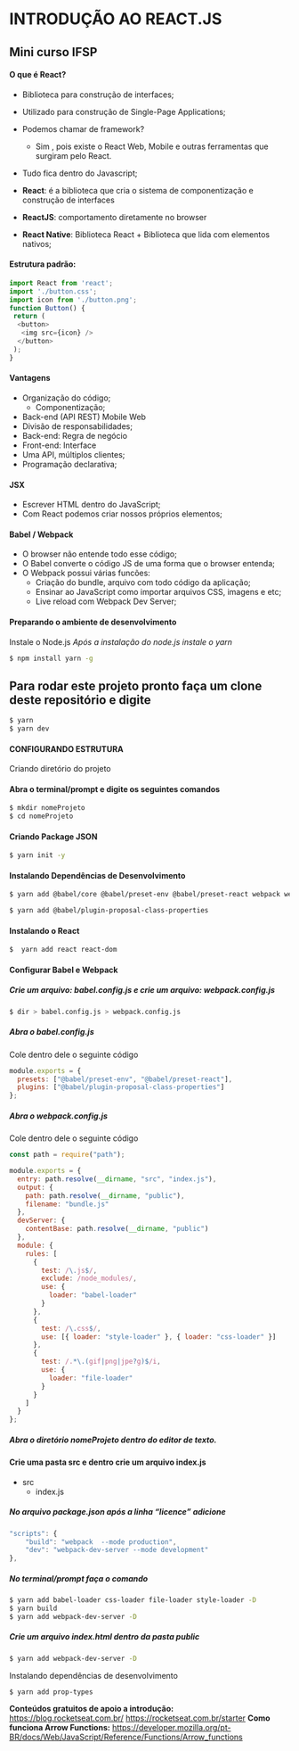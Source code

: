 
# INTRODUÇÃO AO REACT.JS
## Mini curso IFSP

#### O que é React?
* Biblioteca para construção de interfaces;
* Utilizado para construção de Single-Page Applications; 
* Podemos chamar de framework?
   * Sim , pois existe o React Web, Mobile e outras ferramentas que surgiram pelo React.
* Tudo fica dentro do Javascript; 

* **React**: é a biblioteca que cria o sistema de componentização e construção de interfaces
* **ReactJS**: comportamento diretamente no browser 
* **React Native**: Biblioteca React + Biblioteca que lida com elementos nativos;
#### Estrutura padrão:

```javascript
import React from 'react';
import './button.css';
import icon from './button.png';
function Button() {
 return (
  <button>
   <img src={icon} />
  </button>
 );
}
```

#### Vantagens
-	Organização do código; 
    -	Componentização; 
-	Back-end (API REST) Mobile Web
-	Divisão de responsabilidades; 
-	Back-end: Regra de negócio
-	Front-end: Interface 
-	Uma API, múltiplos clientes; 
-	Programação declarativa;

#### JSX
-	Escrever HTML dentro do JavaScript;
-	Com React podemos criar nossos próprios elementos;


#### Babel / Webpack
-	O browser não entende todo esse código;
-	O Babel converte o código JS de uma forma que o browser entenda;
-	O Webpack possui várias funcões:
    -	Criação do bundle, arquivo com todo código da aplicação;
    -	Ensinar ao JavaScript como importar arquivos CSS, imagens e etc;
    -	Live reload com Webpack Dev Server;

#### Preparando o ambiente de desenvolvimento
Instale o Node.js
*Após a instalação do node.js instale o yarn*
```bash
$ npm install yarn -g
```

## Para rodar este projeto pronto faça um clone deste repositório e digite
```bash
$ yarn
$ yarn dev
```

#### CONFIGURANDO ESTRUTURA
Criando diretório do projeto
#### Abra o terminal/prompt e digite os seguintes comandos
```bash
$ mkdir nomeProjeto
$ cd nomeProjeto
```
#### Criando Package JSON
```bash
$ yarn init -y
```
#### Instalando Dependências de Desenvolvimento

```bash
$ yarn add @babel/core @babel/preset-env @babel/preset-react webpack webpack-cli –D

$ yarn add @babel/plugin-proposal-class-properties
```

#### Instalando o React
```bash
$  yarn add react react-dom
```
#### Configurar Babel e Webpack
##### Crie um arquivo: babel.config.js e crie um arquivo: webpack.config.js
```bash
$ dir > babel.config.js > webpack.config.js
```
##### Abra o babel.config.js
Cole dentro dele o seguinte código
```javascript
module.exports = {
  presets: ["@babel/preset-env", "@babel/preset-react"],
  plugins: ["@babel/plugin-proposal-class-properties"]
};
```
##### Abra o webpack.config.js
Cole dentro dele o seguinte código
```javascript
const path = require("path");

module.exports = {
  entry: path.resolve(__dirname, "src", "index.js"),
  output: {
    path: path.resolve(__dirname, "public"),
    filename: "bundle.js"
  },
  devServer: {
    contentBase: path.resolve(__dirname, "public")
  },
  module: {
    rules: [
      {
        test: /\.js$/,
        exclude: /node_modules/,
        use: {
          loader: "babel-loader"
        }
      },
      {
        test: /\.css$/,
        use: [{ loader: "style-loader" }, { loader: "css-loader" }]
      },
      {
        test: /.*\.(gif|png|jpe?g)$/i,
        use: {
          loader: "file-loader"
        }
      }
    ]
  }
};
```
##### Abra o diretório nomeProjeto dentro do editor de texto.
#### Crie uma pasta src e dentro crie um arquivo index.js
-	src
    -	index.js
##### No arquivo package.json após a linha “licence” adicione
```javascript
"scripts": {
    "build": "webpack  --mode production",
    "dev": "webpack-dev-server --mode development"
},
```

##### No terminal/prompt faça o comando
```bash
$ yarn add babel-loader css-loader file-loader style-loader -D
$ yarn build
$ yarn add webpack-dev-server -D
```

##### Crie um arquivo index.html dentro da pasta public
```bash
$ yarn add webpack-dev-server -D
```

Instalando dependências de desenvolvimento
```bash
$ yarn add prop-types
```

**Conteúdos gratuitos de apoio a introdução:**
https://blog.rocketseat.com.br/
https://rocketseat.com.br/starter
**Como funciona Arrow Functions:**
https://developer.mozilla.org/pt-BR/docs/Web/JavaScript/Reference/Functions/Arrow_functions
